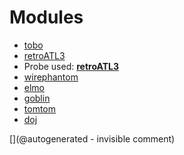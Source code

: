 
# Modules

* [tobo](/retired/tobo/)
* [retroATL3](/retroATL3/)
* Probe used: __[retroATL3](/include/probes/auto/retroATL3.md)__
* [wirephantom](/wirephantom/)
* [elmo](/elmo/)
* [goblin](/goblin/)
* [tomtom](/retired/tomtom/)
* [doj](/doj/)


[](@autogenerated - invisible comment)